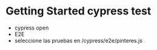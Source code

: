 # Getting Started cypress test
- cypress open 
- E2E
- seleccione las pruebas en /cypress/e2e/pinteres.js